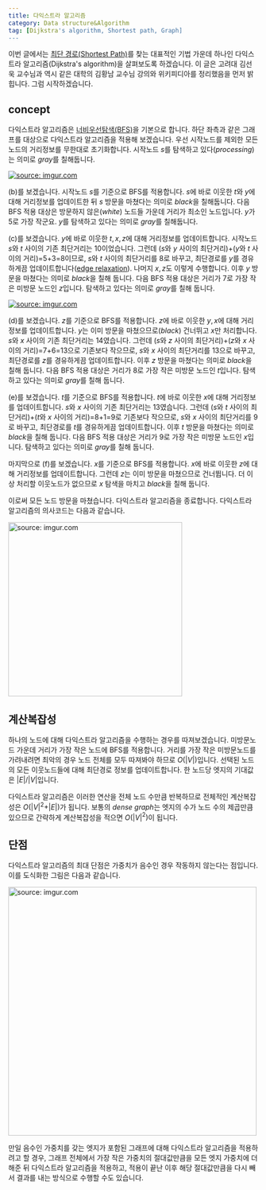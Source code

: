 ```yaml
---
title: 다익스트라 알고리즘
category: Data structure&Algorithm
tag: [Dijkstra's algorithm, Shortest path, Graph]
---
```


이번 글에서는 [최단 경로(Shortest Path)](https://ratsgo.github.io/data%20structure&algorithm/2017/11/25/shortestpath/)를 찾는 대표적인 기법 가운데 하나인 다익스트라 알고리즘(Dijkstra's algorithm)을 살펴보도록 하겠습니다. 이 글은 고려대 김선욱 교수님과 역시 같은 대학의 김황남 교수님 강의와 위키피디아를 정리했음을 먼저 밝힙니다. 그럼 시작하겠습니다.





## concept

다익스트라 알고리즘은 [너비우선탐색(BFS)](https://ratsgo.github.io/data%20structure&algorithm/2017/11/19/BFS/)을 기본으로 합니다. 하단 좌측과 같은 그래프를 대상으로 다익스트라 알고리즘을 적용해 보겠습니다. 우선 시작노드를 제외한 모든 노드의 거리정보를 무한대로 초기화합니다. 시작노드 $s$를 탐색하고 있다(*processing*)는 의미로 *gray*를 칠해둡니다.



<a href="https://imgur.com/EKu1v4e"><img src="https://i.imgur.com/EKu1v4e.png" title="source: imgur.com" /></a>



(b)를 보겠습니다. 시작노드 $s$를 기준으로 BFS를 적용합니다. $s$에 바로 이웃한 $t$와 $y$에 대해 거리정보를 업데이트한 뒤 $s$ 방문을 마쳤다는 의미로 *black*을 칠해둡니다. 다음 BFS 적용 대상은 방문하지 않은(*white*) 노드들 가운데 거리가 최소인 노드입니다. $y$가 5로 가장 작군요. $y$를 탐색하고 있다는 의미로 *gray*를 칠해둡니다.

(c)를 보겠습니다. $y$에 바로 이웃한 $t,x,z$에 대해 거리정보를 업데이트합니다. 시작노드 $s$와 $t$ 사이의 기존 최단거리는 10이었습니다. 그런데 ($s$와 $y$ 사이의 최단거리)+($y$와 $t$ 사이의 거리)=5+3=8이므로, $s$와 $t$ 사이의 최단거리를 8로 바꾸고, 최단경로를 $y$를 경유하게끔 업데이트합니다([edge relaxation](https://ratsgo.github.io/data%20structure&algorithm/2017/11/25/shortestpath/)). 나머지 $x,z$도 이렇게 수행합니다. 이후 $y$ 방문을 마쳤다는 의미로 *black*을 칠해 둡니다. 다음 BFS 적용 대상은 거리가 7로 가장 작은 미방문 노드인 $z$입니다. 탐색하고 있다는 의미로 *gray*를 칠해 둡니다.



<a href="https://imgur.com/3wBSN7Z"><img src="https://i.imgur.com/3wBSN7Z.png" title="source: imgur.com" /></a>



(d)를 보겠습니다. $z$를 기준으로 BFS를 적용합니다. $z$에 바로 이웃한 $y,x$에 대해 거리정보를 업데이트합니다. $y$는 이미 방문을 마쳤으므로(*black*) 건너뛰고 $x$만 처리합니다. $s$와 $x$ 사이의 기존 최단거리는 14였습니다. 그런데 ($s$와 $z$ 사이의 최단거리)+($z$와 $x$ 사이의 거리)=7+6=13으로 기존보다 작으므로, $s$와 $x$ 사이의 최단거리를 13으로 바꾸고, 최단경로를 $z$를 경유하게끔 업데이트합니다. 이후 $z$ 방문을 마쳤다는 의미로 *black*을 칠해 둡니다. 다음 BFS 적용 대상은 거리가 8로 가장 작은 미방문 노드인 $t$입니다. 탐색하고 있다는 의미로 *gray*를 칠해 둡니다.

(e)를 보겠습니다. $t$를 기준으로 BFS를 적용합니다. $t$에 바로 이웃한 $x$에 대해 거리정보를 업데이트합니다. $s$와 $x$ 사이의 기존 최단거리는 13였습니다. 그런데 ($s$와 $t$ 사이의 최단거리)+($t$와 $x$ 사이의 거리)=8+1=9로 기존보다 작으므로, $s$와 $x$ 사이의 최단거리를 9로 바꾸고, 최단경로를 $t$를 경유하게끔 업데이트합니다. 이후 $t$ 방문을 마쳤다는 의미로 *black*을 칠해 둡니다. 다음 BFS 적용 대상은 거리가 9로 가장 작은 미방문 노드인 $x$입니다. 탐색하고 있다는 의미로 *gray*를 칠해 둡니다.

마지막으로 (f)를 보겠습니다. $x$를 기준으로 BFS를 적용합니다. $x$에 바로 이웃한 $z$에 대해 거리정보를 업데이트합니다. 그런데 $z$는 이미 방문을 마쳤으므로 건너뜁니다. 더 이상 처리할 이웃노드가 없으므로 $x$ 탐색을 마치고 *black*을 칠해 둡니다.

이로써 모든 노드 방문을 마쳤습니다. 다익스트라 알고리즘을 종료합니다. 다익스트라 알고리즘의 의사코드는 다음과 같습니다.



<a href="https://imgur.com/7wCKA2E"><img src="https://i.imgur.com/7wCKA2E.png" width="350px" title="source: imgur.com" /></a>





## 계산복잡성

하나의 노드에 대해 다익스트라 알고리즘을 수행하는 경우를 따져보겠습니다. 미방문노드 가운데 거리가 가장 작은 노드에 BFS를 적용합니다. 거리를 가장 작은 미방문노드를 가려내려면 최악의 경우 노드 전체를 모두 따져봐야 하므로 $O($\|$V$\|$)$입니다. 선택된 노드의 모든 이웃노드들에 대해 최단경로 정보를 업데이트합니다. 한 노드당 엣지의 기대값은 \|$E$\|/\|$V$\|입니다.

다익스트라 알고리즘은 이러한 연산을 전체 노드 수만큼 반복하므로 전체적인 계산복잡성은 $O($\|$V$\|$^2+$\|$E$\|$)$가 됩니다. 보통의 *dense graph*는 엣지의 수가 노드 수의 제곱만큼 있으므로 간략하게 계산복잡성을 적으면 $O($\|$V$\|$^2)$이 됩니다.







## 단점

다익스트라 알고리즘의 최대 단점은 가중치가 음수인 경우 작동하지 않는다는 점입니다. 이를 도식화한 그림은 다음과 같습니다.



<a href="https://imgur.com/71eZ0Fo"><img src="https://i.imgur.com/71eZ0Fo.png" width="500px" title="source: imgur.com" /></a>



만일 음수인 가중치를 갖는 엣지가 포함된 그래프에 대해 다익스트라 알고리즘을 적용하려고 할 경우, 그래프 전체에서 가장 작은 가중치의 절대값만큼을 모든 엣지 가중치에 더해준 뒤 다익스트라 알고리즘을 적용하고, 적용이 끝난 이후 해당 절대값만큼을 다시 빼서 결과를 내는 방식으로 수행할 수도 있습니다.
